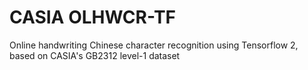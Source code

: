 # CASIA OLHWCR-TF
Online handwriting Chinese character recognition using Tensorflow 2, based on CASIA's GB2312 level-1 dataset
